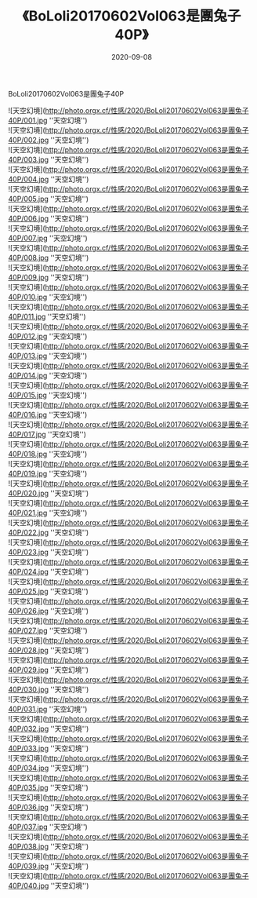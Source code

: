 ﻿---
layout: post
title:  《BoLoli20170602Vol063是團兔子40P》
date:   2020-09-08
img: http://photo.orgx.cf/性感/2020/BoLoli20170602Vol063是團兔子40P/000.jpg
categories: [美女, 性感, 泳衣]
---

BoLoli20170602Vol063是團兔子40P



![天空幻境](http://photo.orgx.cf/性感/2020/BoLoli20170602Vol063是團兔子40P/001.jpg ''天空幻境'') <br>
![天空幻境](http://photo.orgx.cf/性感/2020/BoLoli20170602Vol063是團兔子40P/002.jpg ''天空幻境'') <br>
![天空幻境](http://photo.orgx.cf/性感/2020/BoLoli20170602Vol063是團兔子40P/003.jpg ''天空幻境'') <br>
![天空幻境](http://photo.orgx.cf/性感/2020/BoLoli20170602Vol063是團兔子40P/004.jpg ''天空幻境'') <br>
![天空幻境](http://photo.orgx.cf/性感/2020/BoLoli20170602Vol063是團兔子40P/005.jpg ''天空幻境'') <br>
![天空幻境](http://photo.orgx.cf/性感/2020/BoLoli20170602Vol063是團兔子40P/006.jpg ''天空幻境'') <br>
![天空幻境](http://photo.orgx.cf/性感/2020/BoLoli20170602Vol063是團兔子40P/007.jpg ''天空幻境'') <br>
![天空幻境](http://photo.orgx.cf/性感/2020/BoLoli20170602Vol063是團兔子40P/008.jpg ''天空幻境'') <br>
![天空幻境](http://photo.orgx.cf/性感/2020/BoLoli20170602Vol063是團兔子40P/009.jpg ''天空幻境'') <br>
![天空幻境](http://photo.orgx.cf/性感/2020/BoLoli20170602Vol063是團兔子40P/010.jpg ''天空幻境'') <br>
![天空幻境](http://photo.orgx.cf/性感/2020/BoLoli20170602Vol063是團兔子40P/011.jpg ''天空幻境'') <br>
![天空幻境](http://photo.orgx.cf/性感/2020/BoLoli20170602Vol063是團兔子40P/012.jpg ''天空幻境'') <br>
![天空幻境](http://photo.orgx.cf/性感/2020/BoLoli20170602Vol063是團兔子40P/013.jpg ''天空幻境'') <br>
![天空幻境](http://photo.orgx.cf/性感/2020/BoLoli20170602Vol063是團兔子40P/014.jpg ''天空幻境'') <br>
![天空幻境](http://photo.orgx.cf/性感/2020/BoLoli20170602Vol063是團兔子40P/015.jpg ''天空幻境'') <br>
![天空幻境](http://photo.orgx.cf/性感/2020/BoLoli20170602Vol063是團兔子40P/016.jpg ''天空幻境'') <br>
![天空幻境](http://photo.orgx.cf/性感/2020/BoLoli20170602Vol063是團兔子40P/017.jpg ''天空幻境'') <br>
![天空幻境](http://photo.orgx.cf/性感/2020/BoLoli20170602Vol063是團兔子40P/018.jpg ''天空幻境'') <br>
![天空幻境](http://photo.orgx.cf/性感/2020/BoLoli20170602Vol063是團兔子40P/019.jpg ''天空幻境'') <br>
![天空幻境](http://photo.orgx.cf/性感/2020/BoLoli20170602Vol063是團兔子40P/020.jpg ''天空幻境'') <br>
![天空幻境](http://photo.orgx.cf/性感/2020/BoLoli20170602Vol063是團兔子40P/021.jpg ''天空幻境'') <br>
![天空幻境](http://photo.orgx.cf/性感/2020/BoLoli20170602Vol063是團兔子40P/022.jpg ''天空幻境'') <br>
![天空幻境](http://photo.orgx.cf/性感/2020/BoLoli20170602Vol063是團兔子40P/023.jpg ''天空幻境'') <br>
![天空幻境](http://photo.orgx.cf/性感/2020/BoLoli20170602Vol063是團兔子40P/024.jpg ''天空幻境'') <br>
![天空幻境](http://photo.orgx.cf/性感/2020/BoLoli20170602Vol063是團兔子40P/025.jpg ''天空幻境'') <br>
![天空幻境](http://photo.orgx.cf/性感/2020/BoLoli20170602Vol063是團兔子40P/026.jpg ''天空幻境'') <br>
![天空幻境](http://photo.orgx.cf/性感/2020/BoLoli20170602Vol063是團兔子40P/027.jpg ''天空幻境'') <br>
![天空幻境](http://photo.orgx.cf/性感/2020/BoLoli20170602Vol063是團兔子40P/028.jpg ''天空幻境'') <br>
![天空幻境](http://photo.orgx.cf/性感/2020/BoLoli20170602Vol063是團兔子40P/029.jpg ''天空幻境'') <br>
![天空幻境](http://photo.orgx.cf/性感/2020/BoLoli20170602Vol063是團兔子40P/030.jpg ''天空幻境'') <br>
![天空幻境](http://photo.orgx.cf/性感/2020/BoLoli20170602Vol063是團兔子40P/031.jpg ''天空幻境'') <br>
![天空幻境](http://photo.orgx.cf/性感/2020/BoLoli20170602Vol063是團兔子40P/032.jpg ''天空幻境'') <br>
![天空幻境](http://photo.orgx.cf/性感/2020/BoLoli20170602Vol063是團兔子40P/033.jpg ''天空幻境'') <br>
![天空幻境](http://photo.orgx.cf/性感/2020/BoLoli20170602Vol063是團兔子40P/034.jpg ''天空幻境'') <br>
![天空幻境](http://photo.orgx.cf/性感/2020/BoLoli20170602Vol063是團兔子40P/035.jpg ''天空幻境'') <br>
![天空幻境](http://photo.orgx.cf/性感/2020/BoLoli20170602Vol063是團兔子40P/036.jpg ''天空幻境'') <br>
![天空幻境](http://photo.orgx.cf/性感/2020/BoLoli20170602Vol063是團兔子40P/037.jpg ''天空幻境'') <br>
![天空幻境](http://photo.orgx.cf/性感/2020/BoLoli20170602Vol063是團兔子40P/038.jpg ''天空幻境'') <br>
![天空幻境](http://photo.orgx.cf/性感/2020/BoLoli20170602Vol063是團兔子40P/039.jpg ''天空幻境'') <br>
![天空幻境](http://photo.orgx.cf/性感/2020/BoLoli20170602Vol063是團兔子40P/040.jpg ''天空幻境'') <br>